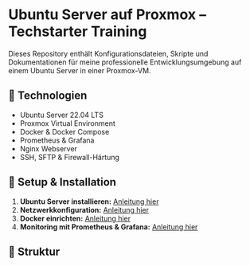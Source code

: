 # Ubuntu Server auf Proxmox – Techstarter Training

Dieses Repository enthält Konfigurationsdateien, Skripte und Dokumentationen für meine professionelle Entwicklungsumgebung auf einem Ubuntu Server in einer Proxmox-VM.

## 🚀 Technologien
- Ubuntu Server 22.04 LTS
- Proxmox Virtual Environment
- Docker & Docker Compose
- Prometheus & Grafana
- Nginx Webserver
- SSH, SFTP & Firewall-Härtung

## 📌 Setup & Installation
1. **Ubuntu Server installieren:** [Anleitung hier](setup/install-ubuntu.md)
2. **Netzwerkkonfiguration:** [Anleitung hier](setup/configure-network.md)
3. **Docker einrichten:** [Anleitung hier](setup/docker-setup.md)
4. **Monitoring mit Prometheus & Grafana:** [Anleitung hier](setup/prometheus-grafana.md)

## 📂 Struktur
